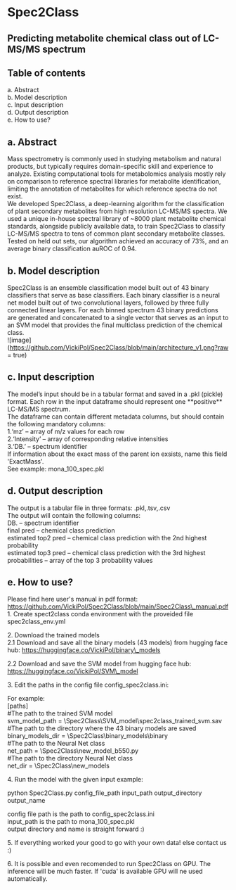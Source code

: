Spec2Class
==========

Predicting metabolite chemical class out of LC-MS/MS spectrum
-------------------------------------------------------------

Table of contents
-----------------

a. Abstract  
b. Model description  
c. Input description  
d. Output description  
e. How to use?  
  

a. Abstract
-----------

Mass spectrometry is commonly used in studying metabolism and natural products, but typically requires domain-specific skill and experience to analyze. Existing computational tools for metabolomics analysis mostly rely on comparison to reference spectral libraries for metabolite identification, limiting the annotation of metabolites for which reference spectra do not exist.  
We developed Spec2Class, a deep-learning algorithm for the classification of plant secondary metabolites from high resolution LC-MS/MS spectra. We used a unique in-house spectral library of ~8000 plant metabolite chemical standards, alongside publicly available data, to train Spec2Class to classify LC-MS/MS spectra to tens of common plant secondary metabolite classes. Tested on held out sets, our algorithm achieved an accuracy of 73%, and an average binary classification auROC of 0.94.

b. Model description
--------------------

Spec2Class is an ensemble classification model built out of 43 binary classifiers that serve as base classifiers. Each binary classifier is a neural net model built out of two convolutional layers, followed by three fully connected linear layers. For each binned spectrum 43 binary predictions are generated and concatenated to a single vector that serves as an input to an SVM model that provides the final multiclass prediction of the chemical class.  
![image](https://github.com/VickiPol/Spec2Class/blob/main/architecture_v1.png?raw = true)

c. Input description
--------------------

The model’s input should be in a tabular format and saved in a .pkl (pickle) format. Each row in the input dataframe should represent one \*\*positive\*\* LC-MS/MS spectrum.  
The dataframe can contain different metadata columns, but should contain the following mandatory columns:  
1.‘mz’ – array of m/z values for each row  
2.‘Intensity’ – array of corresponding relative intensities  
3.‘DB.’ – spectrum identifier  
If information about the exact mass of the parent ion exsists, name this field 'ExactMass'.  
See example: mona\_100\_spec.pkl  

d. Output description
---------------------

The output is a tabular file in three formats: .pkl,.tsv,.csv  
The output will contain the following columns:  
DB. – spectrum identifier  
final pred – chemical class prediction  
estimated top2 pred – chemical class prediction with the 2nd highest probability  
estimated top3 pred – chemical class prediction with the 3rd highest  
probabilities – array of the top 3 probability values  

e. How to use?
--------------

Please find here user's manual in pdf format: https://github.com/VickiPol/Spec2Class/blob/main/Spec2Class\_manual.pdf  
1\. Create spect2class conda environment with the proveided file spec2class\_env.yml  
  
2\. Download the trained models  
2.1 Download and save all the binary models (43 models) from hugging face hub: https://huggingface.co/VickiPol/binary\_models  
  
2.2 Download and save the SVM model from hugging face hub: https://huggingface.co/VickiPol/SVM\_model  
  
3\. Edit the paths in the config file config\_spec2class.ini:  
  
For example:  
\[paths\]  
#The path to the trained SVM model  
svm\_model\_path = \\Spec2Class\\SVM\_model\\spec2class\_trained\_svm.sav  
#The path to the directory where the 43 binary models are saved  
binary\_models\_dir = \\Spec2Class\\binary\_models\\binary  
#The path to the Neural Net class  
net\_path = \\Spec2Class\\new\_model\_b550.py  
#The path to the directory Neural Net class  
net\_dir = \\Spec2Class\\new\_models  
  
4\. Run the model with the given input example:  
  
python Spec2Class.py config\_file\_path input\_path output\_directory output\_name  
  
config file path is the path to config\_spec2class.ini  
input\_path is the path to mona\_100\_spec.pkl  
output directory and name is straight forward :)  
  
5\. If everything worked your good to go with your own data! else contact us :)  
  
6\. It is possible and even recomended to run Spec2Class on GPU. The inference will be much faster. If 'cuda' is available GPU will ne used automatically.
